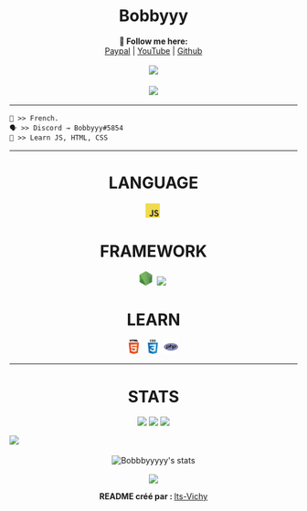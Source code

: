 
<h1 align="center">Bobbyyy</h1>

<p align="center">
  <b>🖤 Follow me here:</b><br>
  <a href="https://www.paypal.com/donate/?hosted_button_id=QC6EWJW5M3P28">Paypal</a> |
  <a href="https://www.youtube.com/channel/UCLvjUHI8c5uAZjd2Jv-AZ9Q">YouTube</a> |
  <a href="https://github.com/Bobbbyyyyy">Github</a>
  <br><br>
  <img src="https://cdn.discordapp.com/attachments/884851431608291328/952313841109319790/LongClosedEnglishsetter-size_restricted.gif">
  <br><br>
  <img src="https://discord.c99.nl/widget/theme-1/855824999436648469.png">
</p>

-----

```diff 
👤 >> French.
🗣️ >> Discord → Bobbyyy#5854
🐺 >> Learn JS, HTML, CSS
```

-----

<h1 align="center">LANGUAGE</h1>

<p align="center"> 
  <code><img height="25" src="https://raw.githubusercontent.com/github/explore/80688e429a7d4ef2fca1e82350fe8e3517d3494d/topics/javascript/javascript.png"></code>&nbsp; 
</p>

<h1 align="center">FRAMEWORK</h1>

<p align="center"> 
  <code><img height="25" src="https://raw.githubusercontent.com/github/explore/80688e429a7d4ef2fca1e82350fe8e3517d3494d/topics/nodejs/nodejs.png"></code>&nbsp; 
  <code><img height="25" src="https://koya.gg/assets/img/discordjs-logo.png"></code>&nbsp; 
</p>

<h1 align="center">LEARN</h1>

<p align="center"> 
  <code><img height="25" src="https://raw.githubusercontent.com/github/explore/80688e429a7d4ef2fca1e82350fe8e3517d3494d/topics/html/html.png"></code>&nbsp; 
  <code><img height="25" src="https://raw.githubusercontent.com/github/explore/80688e429a7d4ef2fca1e82350fe8e3517d3494d/topics/css/css.png"></code>&nbsp; 
  <code><img height="25" src="https://raw.githubusercontent.com/github/explore/80688e429a7d4ef2fca1e82350fe8e3517d3494d/topics/php/php.png"></code>&nbsp; 
</p>

-----

<h1 align="center">STATS</h1>
<p align="center">
  <img src="https://img.shields.io/github/followers/Bobbbyyyyy?style=social">
  <img src="https://img.shields.io/github/stars/Bobbbyyyyy?style=social">
  <img src="https://komarev.com/ghpvc/?username=Bobbbyyyyy&color=green">
</p>

<img src="https://activity-graph.herokuapp.com/graph?username=Bobbbyyyyy">

<p align="center"> <img align="center" src="https://github-readme-stats.vercel.app/api?username=Bobbbyyyyy&show_icons=true&theme=radical" alt="Bobbbyyyyy's stats" /> </p>

<p align="center"> <img align="center" src="https://github-readme-stats.vercel.app/api/top-langs/?username=Bobbbyyyyy&langs_count=10&theme=radical" /></p>

<p align="center">
    <b>README créé par : </b>
    <a href="https://github.com/Its-Vichy">Its-Vichy</a>  
    <br></br>
</p>

